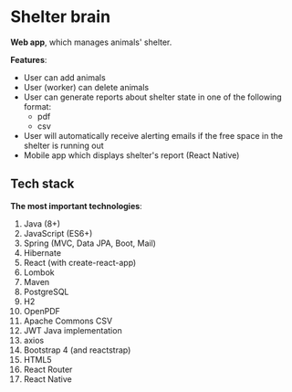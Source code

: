 # Shelter brain

**Web app**, which manages animals' shelter.

**Features**:
* User can add animals
* User (worker) can delete animals
* User can generate reports about shelter state in one of the following format:
    * pdf
    * csv
* User will automatically receive alerting emails if the free space in the shelter is running out
* Mobile app which displays shelter's report (React Native)

## Tech stack

**The most important technologies**:
1. Java (8+)
2. JavaScript (ES6+)
3. Spring (MVC, Data JPA, Boot, Mail)
4. Hibernate
5. React (with create-react-app)
6. Lombok
7. Maven
8. PostgreSQL
9. H2
10. OpenPDF
11. Apache Commons CSV
12. JWT Java implementation
13. axios
14. Bootstrap 4 (and reactstrap)
15. HTML5
16. React Router
17. React Native